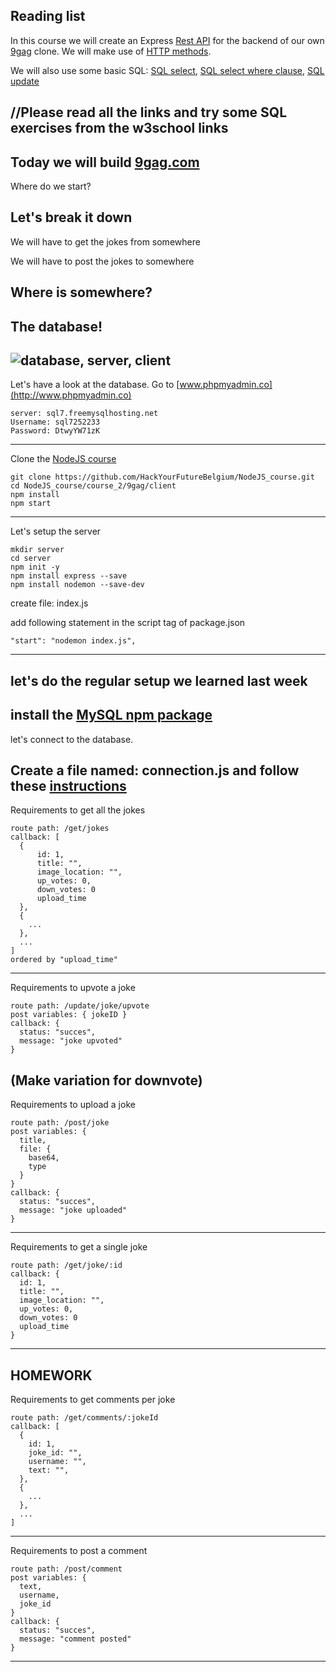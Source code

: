 ## Reading list
In this course we will create an Express [Rest API](https://searchmicroservices.techtarget.com/definition/RESTful-API) for the backend of our own [9gag](https://9gag.com/) clone. We will make use of [HTTP methods](https://spring.io/understanding/REST).

We will also use some basic SQL: [SQL select](https://www.w3schools.com/sql/sql_select.asp), [SQL select where clause](https://www.w3schools.com/sql/sql_where.asp), [SQL update](https://www.w3schools.com/sql/sql_update.asp)

//Please read all the links and try some SQL exercises from the w3school links
---
Today we will build [9gag.com](https://9gag.com/)
---
Where do we start?

Let's break it down
---
We will have to get the jokes from somewhere

We will have to post the jokes to somewhere

Where is somewhere?
---
The database!
---
![database, server, client](http://afterhoursprog.wpengine.com/wp-content/uploads/2014/09/webFlowWithDatabase.gif)
---
Let's have a look at the database.
Go to [www.phpmyadmin.co](http://www.phpmyadmin.co)
```
server: sql7.freemysqlhosting.net
Username: sql7252233
Password: DtwyYW71zK
```
---
Clone the [NodeJS course](https://github.com/HackYourFutureBelgium/NodeJS_course)
```
git clone https://github.com/HackYourFutureBelgium/NodeJS_course.git
cd NodeJS_course/course_2/9gag/client
npm install
npm start
```
---
Let's setup the server
```
mkdir server
cd server
npm init -y
npm install express --save
npm install nodemon --save-dev
```
create file: index.js

add following statement in the script tag of package.json
```
"start": "nodemon index.js",
```
---
let's do the regular setup we learned last week
---
install the [MySQL npm package](https://www.npmjs.com/package/mysql)
---
let's connect to the database.

Create a file named: connection.js and follow these [instructions](https://www.npmjs.com/package/mysql#introduction)
---
Requirements to get all the jokes
```
route path: /get/jokes
callback: [
  {
      id: 1,
      title: "",
      image_location: "",
      up_votes: 0,
      down_votes: 0
      upload_time
  },
  {
    ...
  },
  ...
]
ordered by "upload_time"
```
---
Requirements to upvote a joke
```
route path: /update/joke/upvote
post variables: { jokeID }
callback: {
  status: "succes",
  message: "joke upvoted"
}
```
(Make variation for downvote)
---
Requirements to upload a joke
```
route path: /post/joke
post variables: {
  title,
  file: {
    base64,
    type
  }
}
callback: {
  status: "succes",
  message: "joke uploaded"
}
```
---
Requirements to get a single joke
```
route path: /get/joke/:id
callback: {
  id: 1,
  title: "",
  image_location: "",
  up_votes: 0,
  down_votes: 0
  upload_time
}
```
---
HOMEWORK
---
Requirements to get comments per joke
```
route path: /get/comments/:jokeId
callback: [
  {
    id: 1,
    joke_id: "",
    username: "",
    text: "",
  },
  {
    ...
  },
  ...
]
```
---
Requirements to post a comment
```
route path: /post/comment
post variables: {
  text,
  username,
  joke_id
}
callback: {
  status: "succes",
  message: "comment posted"
}
```
---
